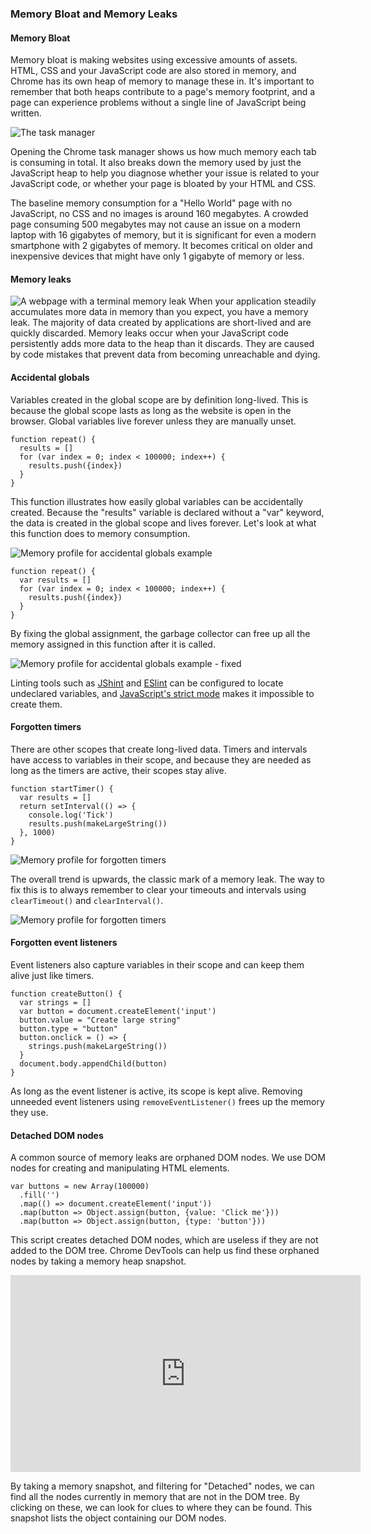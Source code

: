 <!-- DON'T FORGET TO RECORD! -->
### Memory Bloat and Memory Leaks
#### Memory Bloat
Memory bloat is making websites using excessive amounts of assets. HTML, CSS and your JavaScript code are also stored in memory, and Chrome has its own heap of memory to manage these in. It's important to remember that both heaps contribute to a page's memory footprint, and a page can experience problems without a single line of JavaScript being written.

![The task manager](images/task-manager.png)

Opening the Chrome task manager shows us how much memory each tab is consuming in total. It also breaks down the memory used by just the JavaScript heap to help you diagnose whether your issue is related to your JavaScript code, or whether your page is bloated by your HTML and CSS.

The baseline memory consumption for a "Hello World" page with no JavaScript, no CSS and no images is around 160 megabytes. A crowded page consuming 500 megabytes may not cause an issue on a modern laptop with 16 gigabytes of memory, but it is significant for even a modern smartphone with 2 gigabytes of memory. It becomes critical on older and inexpensive devices that might have only 1 gigabyte of memory or less.

#### Memory leaks
![A webpage with a terminal memory leak](images/terminal-memory-leak.png)
When your application steadily accumulates more data in memory than you expect, you have a memory leak. The majority of data created by applications are short-lived and are quickly discarded. Memory leaks occur when your JavaScript code persistently adds more data to the heap than it discards. They are caused by code mistakes that prevent data from becoming unreachable and dying.

#### Accidental globals
Variables created in the global scope are by definition long-lived. This is because the global scope lasts as long as the website is open in the browser. Global variables live forever unless they are manually unset.

```
function repeat() {
  results = []
  for (var index = 0; index < 100000; index++) {
    results.push({index})
  }
}
```

This function illustrates how easily global variables can be accidentally created. Because the "results" variable is declared without a "var" keyword, the data is created in the global scope and lives forever. Let's look at what this function does to memory consumption.

![Memory profile for accidental globals example](images/accidental-globals-profile.png)

```
function repeat() {
  var results = []
  for (var index = 0; index < 100000; index++) {
    results.push({index})
  }
}
```

By fixing the global assignment, the garbage collector can free up all the memory assigned in this function after it is called.

![Memory profile for accidental globals example - fixed](images/accidental-globals-fixed-profile.png)

Linting tools such as [JShint](http://jshint.com/) and [ESlint](https://eslint.org/) can be configured to locate undeclared variables, and [JavaScript's strict mode](https://developer.mozilla.org/en-US/docs/Web/JavaScript/Reference/Strict_mode) makes it impossible to create them.

#### Forgotten timers
There are other scopes that create long-lived data. Timers and intervals have access to variables in their scope, and because they are needed as long as the timers are active, their scopes stay alive.

```
function startTimer() {
  var results = []
  return setInterval(() => {
    console.log('Tick')
    results.push(makeLargeString())
  }, 1000)
}
```

![Memory profile for forgotten timers](images/forgotten-timers-profile.png)

The overall trend is upwards, the classic mark of a memory leak. The way to fix this is to always remember to clear your timeouts and intervals using `clearTimeout()` and `clearInterval()`.

![Memory profile for forgotten timers](images/forgotten-timers-fixed-profile.png)

#### Forgotten event listeners
Event listeners also capture variables in their scope and can keep them alive just like timers.

```
function createButton() {
  var strings = []
  var button = document.createElement('input')
  button.value = "Create large string"
  button.type = "button"
  button.onclick = () => {
    strings.push(makeLargeString())
  }
  document.body.appendChild(button)
}
```

As long as the event listener is active, its scope is kept alive. Removing unneeded event listeners using `removeEventListener()` frees up the memory they use.

#### Detached DOM nodes
A common source of memory leaks are orphaned DOM nodes. We use DOM nodes for creating and manipulating HTML elements.

```
var buttons = new Array(100000)
  .fill('')
  .map(() => document.createElement('input'))
  .map(button => Object.assign(button, {value: 'Click me'}))
  .map(button => Object.assign(button, {type: 'button'}))
```

This script creates detached DOM nodes, which are useless if they are not added to the DOM tree. Chrome DevTools can help us find these orphaned nodes by taking a memory heap snapshot.

<iframe width="560" height="315" src="https://www.youtube.com/embed/iaZiu-CSqxs" frameborder="0" allowfullscreen></iframe>

By taking a memory snapshot, and filtering for "Detached" nodes, we can find all the nodes currently in memory that are not in the DOM tree. By clicking on these, we can look for clues to where they can be found. This snapshot lists the object containing our DOM nodes.
